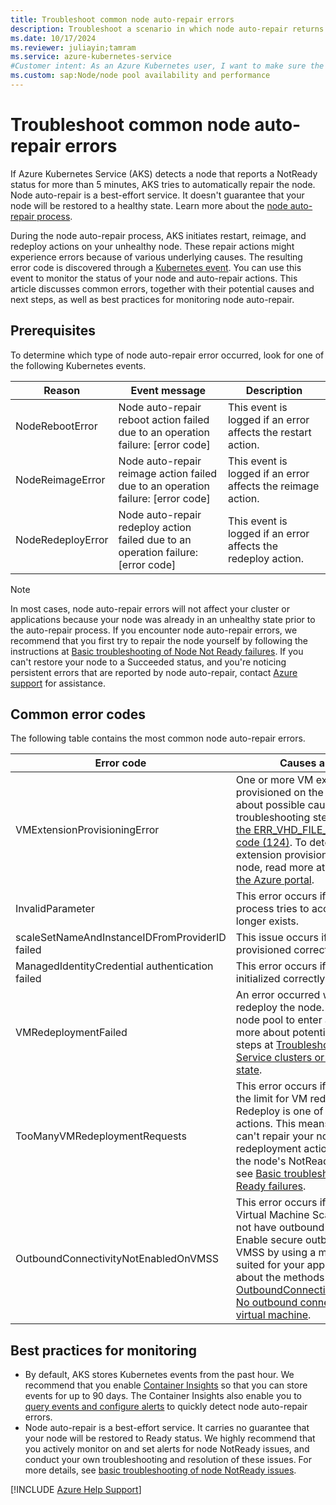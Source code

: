 ```yaml
---
title: Troubleshoot common node auto-repair errors
description: Troubleshoot a scenario in which node auto-repair returns an error code when you try to repair a node that has a NotReady status.
ms.date: 10/17/2024
ms.reviewer: juliayin;tamram
ms.service: azure-kubernetes-service
#Customer intent: As an Azure Kubernetes user, I want to make sure the automatic repair actions from AKS node auto-repair don't adversely affect my applications or cluster health.
ms.custom: sap:Node/node pool availability and performance
---
```

# Troubleshoot common node auto-repair errors

If Azure Kubernetes Service (AKS) detects a node that reports a NotReady status for more than 5 minutes, AKS tries to automatically repair the node. Node auto-repair is a best-effort service. It doesn't guarantee that your node will be restored to a healthy state. Learn more about the [node auto-repair process](/azure/aks/node-auto-repair).

During the node auto-repair process, AKS initiates restart, reimage, and redeploy actions on your unhealthy node. These repair actions might experience errors because of various underlying causes. The resulting error code is discovered through a [Kubernetes event](/azure/aks/events). You can use this event to monitor the status of your node and auto-repair actions. This article discusses common errors, together with their potential causes and next steps, as well as best practices for monitoring node auto-repair.

## Prerequisites
To determine which type of node auto-repair error occurred, look for one of the following Kubernetes events.  

| Reason | Event message | Description|
| --- | --- | --- |
| NodeRebootError | Node auto-repair reboot action failed due to an operation failure: [error code] | This event is logged if an error affects the restart action. |
| NodeReimageError | Node auto-repair reimage action failed due to an operation failure: [error code] | This event is logged if an error affects the reimage action. |
| NodeRedeployError | Node auto-repair redeploy action failed due to an operation failure: [error code] | This event is logged if an error affects the redeploy action. |

> [!NOTE]
> In most cases, node auto-repair errors will not affect your cluster or applications because your node was already in an unhealthy state prior to the auto-repair process. If you encounter node auto-repair errors, we recommend that you first try to repair the node yourself by following the instructions at [Basic troubleshooting of Node Not Ready failures](./node-not-ready-basic-troubleshooting.md). If you can't restore your node to a Succeeded status, and you're noticing persistent errors that are reported by node auto-repair, contact [Azure support](https://ms.portal.azure.com/#blade/Microsoft_Azure_Support/HelpAndSupportBlade/overview?DMC=troubleshoot) for assistance.

## Common error codes
The following table contains the most common node auto-repair errors.

| Error code | Causes and solutions |
|---|---|
| VMExtensionProvisioningError | One or more VM extensions weren't provisioned on the node. Learn more about possible causes and troubleshooting steps at [Troubleshoot the ERR_VHD_FILE_NOT_FOUND error code (124)](../create-upgrade-delete/error-code-vhdfilenotfound.md). To determine the exact VM extension provisioning error on your node, read more at [View error details in the Azure portal](../create-upgrade-delete/troubleshoot-aks-cluster-creation-issues.md#view-resources-in-the-azure-portal). |
| InvalidParameter | This error occurs if the node auto-repair process tries to access a node that no longer exists. |
| scaleSetNameAndInstanceIDFromProviderID failed | This issue occurs if the node isn't provisioned correctly. |
| ManagedIdentityCredential authentication failed | This error occurs if the node isn't initialized correctly. |
| VMRedeploymentFailed | An error occurred when you tried to redeploy the node. This may cause your node pool to enter a failed state. Learn more about potential causes and next steps at [Troubleshoot Azure Kubernetes Service clusters or nodes in a failed state](./cluster-node-virtual-machine-failed-state.md#scenario-3-node-pool-is-in-a-failed-state). |
| TooManyVMRedeploymentRequests | This error occurs if your cluster exceeds the limit for VM redeployment requests. Redeploy is one of the auto-repair actions. This means that auto-repair can't repair your node by using redeployment actions. To troubleshoot the node's NotReady issue manually, see [Basic troubleshooting of Node Not Ready failures](./node-not-ready-basic-troubleshooting.md). |
| OutboundConnectivityNotEnabledOnVMSS | This error occurs if your node or overall Virtual Machine Scale Set (VMSS) does not have outbound access enabled. Enable secure outbound access for your VMSS by using a method that's best suited for your application. Read more about the methods at [OutboundConnectivityNotEnabledOnVM. No outbound connectivity configured for virtual machine](../../virtual-machine-scale-sets/deploy/vmss-outbound-connectivity-not-enabled.md#solution). |

## Best practices for monitoring
- By default, AKS stores Kubernetes events from the past hour. We recommend that you enable [Container Insights](/azure/azure-monitor/containers/kubernetes-monitoring-enable#enable-container-insights) so that you can store events for up to 90 days. The Container Insights also enable you to [query events and configure alerts](/azure/aks/events#automating-event-notifications) to quickly detect node auto-repair errors.
- Node auto-repair is a best-effort service. It carries no guarantee that your node will be restored to Ready status. We highly recommend that you actively monitor on and set alerts for node NotReady issues, and conduct your own troubleshooting and resolution of these issues. For more details, see [basic troubleshooting of node NotReady issues](./node-not-ready-basic-troubleshooting.md).

[!INCLUDE [Azure Help Support](../../../includes/azure-help-support.md)]
